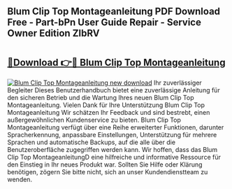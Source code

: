 ## Blum Clip Top Montageanleitung PDF Download Free - Part-bPn User Guide Repair - Service Owner Edition ZIbRV

# <h2><a href="http://df6s0fx.blite.top/?on=Blum+Clip+Top+Montageanleitung">🔗Download 👉🔴 Blum Clip Top Montageanleitung</a></h2>

[![Blum Clip Top Montageanleitung new download](https://i.imgur.com/lujVjoI.png)](http://df6s0fx.blite.top/?on=Blum+Clip+Top+Montageanleitung)
Ihr zuverlässiger Begleiter Dieses Benutzerhandbuch bietet eine zuverlässige Anleitung für den sicheren Betrieb und die Wartung Ihres neuen Blum Clip Top Montageanleitung. Vielen Dank für Ihre Unterstützung Blum Clip Top Montageanleitung Wir schätzen Ihr Feedback und sind bestrebt, einen außergewöhnlichen Kundenservice zu bieten. Blum Clip Top Montageanleitung verfügt über eine Reihe erweiterter Funktionen, darunter Spracherkennung, anpassbare Einstellungen, Unterstützung für mehrere Sprachen und automatische Backups, auf die alle über die Benutzeroberfläche zugegriffen werden kann. Wir hoffen, dass das Blum Clip Top MontageanleitungD eine hilfreiche und informative Ressource für den Einstieg in Ihr neues Produkt war. Sollten Sie Hilfe oder Klärung benötigen, zögern Sie bitte nicht, sich an unser Kundendienstteam zu wenden.
